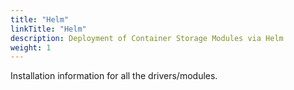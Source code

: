 ```yaml
---
title: "Helm"
linkTitle: "Helm"
description: Deployment of Container Storage Modules via Helm
weight: 1
---
```


Installation information for all the drivers/modules.